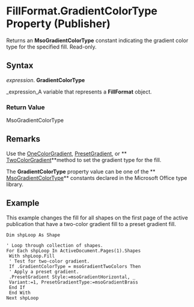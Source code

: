 
# FillFormat.GradientColorType Property (Publisher)

Returns an  **MsoGradientColorType** constant indicating the gradient color type for the specified fill. Read-only.


## Syntax

 _expression_. **GradientColorType**

 _expression_A variable that represents a  **FillFormat** object.


### Return Value

MsoGradientColorType


## Remarks

Use the  [OneColorGradient](e4ebf7c5-41af-8227-85de-10cc08ad9f91.md),  [PresetGradient](d97c4ce8-5cef-6f53-d0c8-8bcf9ab8bb80.md), or  ** [TwoColorGradient](7b0d1b19-a7bf-7b3d-66f4-60dfc588abfe.md)**method to set the gradient type for the fill.

The  **GradientColorType** property value can be one of the ** [MsoGradientColorType](http://msdn.microsoft.com/library/0940fc83-d089-8b1d-dcf1-73773d0e21c5%28Office.15%29.aspx)** constants declared in the Microsoft Office type library.


## Example

This example changes the fill for all shapes on the first page of the active publication that have a two-color gradient fill to a preset gradient fill.


```
Dim shpLoop As Shape 
 
' Loop through collection of shapes. 
For Each shpLoop In ActiveDocument.Pages(1).Shapes 
 With shpLoop.Fill 
 ' Test for two-color gradient. 
 If .GradientColorType = msoGradientTwoColors Then 
 ' Apply a preset gradient. 
 .PresetGradient Style:=msoGradientHorizontal, _ 
 Variant:=1, PresetGradientType:=msoGradientBrass 
 End If 
 End With 
Next shpLoop 

```

